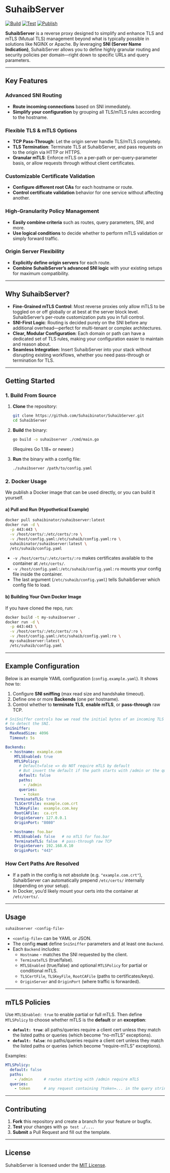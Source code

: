 # SuhaibServer

[![Build](https://github.com/Suhaibinator/SuhaibServer/actions/workflows/build.yaml/badge.svg)](https://github.com/Suhaibinator/SuhaibServer/actions/workflows/build.yaml)
[![Test](https://github.com/Suhaibinator/SuhaibServer/actions/workflows/test.yaml/badge.svg)](https://github.com/Suhaibinator/SuhaibServer/actions/workflows/test.yaml)
[![Publish](https://github.com/Suhaibinator/SuhaibServer/actions/workflows/publish.yaml/badge.svg)](https://github.com/Suhaibinator/SuhaibServer/actions/workflows/publish.yaml)

**SuhaibServer** is a reverse proxy designed to simplify and enhance TLS and mTLS (Mutual TLS) management beyond what is typically possible in solutions like NGINX or Apache. By leveraging **SNI (Server Name Indication)**, SuhaibServer allows you to define highly granular routing and security policies per domain—right down to specific URLs and query parameters.

---

## Key Features

### Advanced SNI Routing
- **Route incoming connections** based on SNI immediately.  
- **Simplify your configuration** by grouping all TLS/mTLS rules according to the hostname.

### Flexible TLS & mTLS Options
- **TCP Pass-Through**: Let the origin server handle TLS/mTLS completely.  
- **TLS Termination**: Terminate TLS at SuhaibServer, and pass requests on to the origin via HTTP or HTTPS.  
- **Granular mTLS**: Enforce mTLS on a per-path or per-query-parameter basis, or allow requests through without client certificates.

### Customizable Certificate Validation
- **Configure different root CAs** for each hostname or route.  
- **Control certificate validation** behavior for one service without affecting another.

### High-Granularity Policy Management
- **Easily combine criteria** such as routes, query parameters, SNI, and more.  
- **Use logical conditions** to decide whether to perform mTLS validation or simply forward traffic.

### Origin Server Flexibility
- **Explicitly define origin servers** for each route.  
- **Combine SuhaibServer’s advanced SNI logic** with your existing setups for maximum compatibility.

---

## Why SuhaibServer?
- **Fine-Grained mTLS Control**: Most reverse proxies only allow mTLS to be toggled on or off globally or at best at the server block level. SuhaibServer’s per-route customization puts you in full control.  
- **SNI-First Logic**: Routing is decided purely on the SNI before any additional overhead—perfect for multi-tenant or complex architectures.  
- **Clear, Modular Configuration**: Each domain or path can have a dedicated set of TLS rules, making your configuration easier to maintain and reason about.  
- **Seamless Integration**: Insert SuhaibServer into your stack without disrupting existing workflows, whether you need pass-through or termination for TLS.

---

## Getting Started

### 1. Build From Source

1. **Clone** the repository:
   ```bash
   git clone https://github.com/Suhaibinator/SuhaibServer.git
   cd SuhaibServer
   ```
2. **Build** the binary:
   ```bash
   go build -o suhaibserver ./cmd/main.go
   ```
   (Requires Go 1.18+ or newer.)

3. **Run** the binary with a config file:
   ```bash
   ./suhaibserver /path/to/config.yaml
   ```

### 2. Docker Usage

We publish a Docker image that can be used directly, or you can build it yourself.

#### a) Pull and Run (Hypothetical Example)
```bash
docker pull suhaibinator/suhaibserver:latest
docker run -d \
  -p 443:443 \
  -v /host/certs/:/etc/certs/:ro \
  -v /host/config.yaml:/etc/suhaib/config.yaml:ro \
  suhaibinator/suhaibserver:latest \
  /etc/suhaib/config.yaml
```
- `-v /host/certs/:/etc/certs/:ro` makes certificates available to the container at `/etc/certs/`.
- `-v /host/config.yaml:/etc/suhaib/config.yaml:ro` mounts your config file inside the container.
- The last argument (`/etc/suhaib/config.yaml`) tells SuhaibServer which config file to load.

#### b) Building Your Own Docker Image
If you have cloned the repo, run:
```bash
docker build -t my-suhaibserver .
docker run -d \
  -p 443:443 \
  -v /host/certs/:/etc/certs/:ro \
  -v /host/config.yaml:/etc/suhaib/config.yaml:ro \
  my-suhaibserver:latest \
  /etc/suhaib/config.yaml
```

---

## Example Configuration

Below is an example YAML configuration (`config.example.yaml`). It shows how to:

1. Configure **SNI sniffing** (max read size and handshake timeout).
2. Define one or more **Backends** (one per hostname).
3. Control whether to **terminate TLS**, **enable mTLS**, or **pass-through** raw TCP.

```yaml
# SniSniffer controls how we read the initial bytes of an incoming TLS connection
# to detect the SNI.
SniSniffer:
  MaxReadSize: 4096
  Timeout: 5s

Backends:
  - hostname: example.com
    MTLSEnabled: true
    MTLSPolicy:
      # Default=false => do NOT require mTLS by default
      # But invert the default if the path starts with /admin or the query param "token" is present
      default: false
      paths:
        - /admin
      queries:
        - token
    TerminateTLS: true
    TLSCertFile: example.com.crt
    TLSKeyFile:  example.com.key
    RootCAFile:  ca.crt
    OriginServer: 127.0.0.1
    OriginPort: "8080"

  - hostname: foo.bar
    MTLSEnabled: false   # no mTLS for foo.bar
    TerminateTLS: false  # pass-through raw TCP
    OriginServer: 192.168.0.10
    OriginPort: "443"
```

### How Cert Paths Are Resolved
- If a path in the config is not absolute (e.g. `"example.com.crt"`), SuhaibServer can automatically prepend `/etc/certs/` internally (depending on your setup).  
- In Docker, you’d likely mount your certs into the container at `/etc/certs/`.

---

## Usage

```bash
suhaibserver <config-file>
```

- `<config-file>` can be YAML or JSON.  
- The config **must** define `SniSniffer` parameters and at least one `Backend`.  
- Each `Backend` includes:
  - `Hostname` - matches the SNI requested by the client.
  - `TerminateTLS` (true/false).
  - `MTLSEnabled` (true/false) and optional `MTLSPolicy` for partial or conditional mTLS.  
  - `TLSCertFile`, `TLSKeyFile`, `RootCAFile` (paths to certificates/keys).  
  - `OriginServer` and `OriginPort` (where traffic is forwarded).

---

## mTLS Policies

Use `MTLSEnabled: true` to enable partial or full mTLS. Then define `MTLSPolicy` to choose whether mTLS is the **default** or an **exception**:

- **`default: true`**: all paths/queries require a client cert unless they match the listed paths or queries (which become “no-mTLS” exceptions).  
- **`default: false`**: no paths/queries require a client cert unless they match the listed paths or queries (which become “require-mTLS” exceptions).

Examples:
```yaml
MTLSPolicy:
  default: false
  paths:
    - /admin     # routes starting with /admin require mTLS
  queries:
    - token      # any request containing ?token=... in the query string requires mTLS
```

---

## Contributing

1. **Fork** this repository and create a branch for your feature or bugfix.  
2. **Test** your changes with `go test ./...`.  
3. **Submit** a Pull Request and fill out the template.

---

## License

SuhaibServer is licensed under the [MIT License](LICENSE).  
